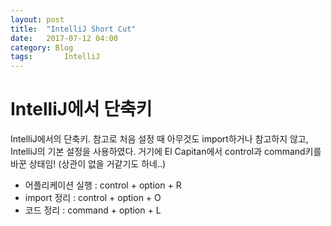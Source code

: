 ```yaml
---
layout: post
title:  "IntelliJ Short Cut"
date:   2017-07-12 04:00
category: Blog
tags: 		IntelliJ
---
```

# IntelliJ에서 단축키

IntelliJ에서의 단축키. 참고로 처음 설정 때 아무것도 import하거나 참고하지 않고, IntelliJ의 기본 설정을 사용하였다. 거기에 El Capitan에서 control과 command키를 바꾼 상태임! (상관이 없을 거같기도 하네..)

+ 어플리케이션 실행 : control + option + R
+ import 정리 : control + option + O
+ 코드 정리 : command + option + L
